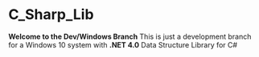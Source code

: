 # C_Sharp_Lib
**Welcome to the Dev/Windows Branch**
This is just a development branch for a Windows 10 system with **.NET 4.0**
Data Structure Library for C#
